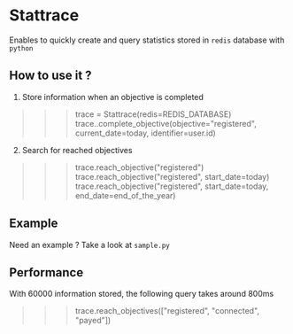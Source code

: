 Stattrace
=========

Enables to quickly create and query statistics stored in `redis` database with `python`


How to use it ?
---------------

1) Store information when an objective is completed

>>> trace = Stattrace(redis=REDIS_DATABASE)
>>> trace..complete_objective(objective="registered", current_date=today, identifier=user.id)

2) Search for reached objectives

>>> trace.reach_objective("registered")
>>> trace.reach_objective("registered", start_date=today)
>>> trace.reach_objective("registered", start_date=today, end_date=end_of_the_year)

Example
-------

Need an example ? Take a look at `sample.py`

Performance
-----------

With 60000 information stored, the following query takes around 800ms

>>> trace.reach_objectives(["registered", "connected", "payed"])
